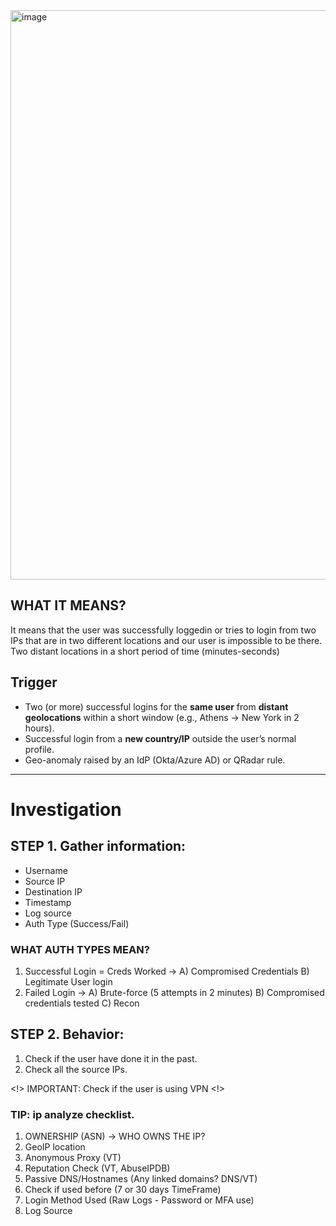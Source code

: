 <img width="669" height="911" alt="image" src="https://github.com/user-attachments/assets/a2acbb75-55bc-4481-8c71-42523de9b00f" />

## WHAT IT MEANS?
It means that the user was successfully loggedin or tries to login from two IPs that are in two different locations and our user is impossible to be there. Two distant locations in a short period of time (minutes-seconds)


## Trigger

- Two (or more) successful logins for the **same user** from **distant geolocations** within a short window (e.g., Athens → New York in 2 hours).
- Successful login from a **new country/IP** outside the user’s normal profile.
- Geo-anomaly raised by an IdP (Okta/Azure AD) or QRadar rule.

---

# Investigation
## STEP 1. Gather information:
- Username
- Source IP
- Destination IP
- Timestamp
- Log source
- Auth Type (Success/Fail)


### WHAT AUTH TYPES MEAN?
1. Successful Login = Creds Worked -> A) Compromised Credentials 
                                      B) Legitimate User login
2. Failed Login -> A) Brute-force (5 attempts in 2 minutes)
                   B) Compromised credentials tested
                   C) Recon

## STEP 2. Behavior:
1) Check if the user have done it in the past.
2) Check all the source IPs.

<!> IMPORTANT: Check if the user is using VPN <!>

### TIP: ip analyze checklist.
1. OWNERSHIP (ASN) -> WHO OWNS THE IP?
2. GeoIP location
3. Anonymous Proxy (VT)
4. Reputation Check (VT, AbuseIPDB)
5. Passive DNS/Hostnames (Any linked domains? DNS/VT)
6. Check if used before (7 or 30 days TimeFrame)
7. Login Method Used (Raw Logs - Password or MFA use)
8. Log Source












